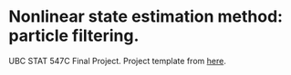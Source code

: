 # Nonlinear state estimation method: particle filtering.
UBC STAT 547C Final Project. 
Project template from [here](https://github.com/ben-br/stat-547c-template).

